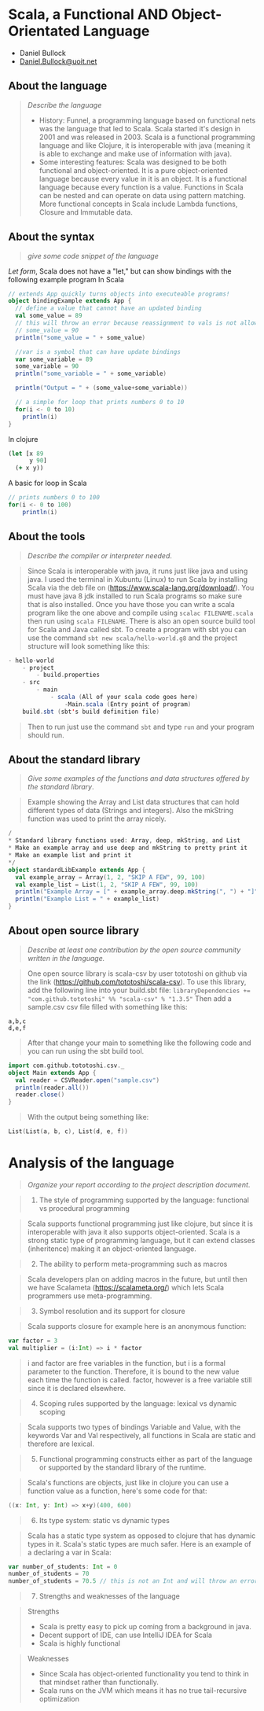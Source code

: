# Scala, a Functional AND Object-Orientated Language

- Daniel Bullock
- Daniel.Bullock@uoit.net

## About the language

> _Describe the language_
>
> - History: Funnel, a programming language based on functional nets was the language that led to Scala. Scala started it's design in 2001 and was released in 2003. Scala is a functional programming language and like Clojure, it is interoperable with java (meaning it is able to exchange and make use of information with java).
> - Some interesting features: Scala was designed to be both functional and object-oriented. It is a pure object-oriented language because every value in it is an object. It is a functional language because every function is a value. Functions in Scala can be nested and can operate on data using pattern matching. More functional concepts in Scala include Lambda functions, Closure and Immutable data.

## About the syntax

> _give some code snippet of the language_

*Let form*, Scala does not have a "let," but can show bindings with the following example program
In Scala
```Scala
// extends App quickly turns objects into executeable programs!
object bindingExample extends App { 
  // define a value that cannot have an updated binding
  val some_value = 89
  // this will throw an error because reassignment to vals is not allowed
  // some_value = 90
  println("some_value = " + some_value)

  //var is a symbol that can have update bindings
  var some_variable = 89 
  some_variable = 90
  println("some_variable = " + some_variable)

  println("Output = " + (some_value+some_variable))

  // a simple for loop that prints numbers 0 to 10
  for(i <- 0 to 10)
    println(i)
}
```

In clojure
```clojure
(let [x 89
      y 90]
  (+ x y))
```
A basic for loop in Scala
```Scala
// prints numbers 0 to 100
for(i <- 0 to 100)
    println(i)
```
## About the tools

> _Describe the compiler or interpreter needed_.

> Since Scala is interoperable with java, it runs just like java and using java. I used the terminal in Xubuntu (Linux) to run Scala by installing Scala via the deb file on (https://www.scala-lang.org/download/). You must have java 8 jdk installed to run Scala programs so make sure that is also installed. Once you have those you can write a scala program like the one above and compile using `scalac FILENAME.scala` then run using `scala FILENAME`.
> There is also an open source build tool for Scala and Java called sbt. To create a program with sbt you can use the command `sbt new scala/hello-world.g8` and the project structure will look something like this:
```Scala
- hello-world
    - project
        - build.properties
    - src
        - main
            - scala (All of your scala code goes here)
                -Main.scala (Entry point of program)
    build.sbt (sbt's build definition file)
```
> Then to run just use the command `sbt` and type `run` and your program should run.

## About the standard library

> _Give some examples of the functions and data structures
> offered by the standard library_.

> Example showing the Array and List data structures that can hold different types of data (Strings and integers). Also the mkString function was used to print the array nicely.
```Scala
/
* Standard library functions used: Array, deep, mkString, and List
* Make an example array and use deep and mkString to pretty print it
* Make an example list and print it
*/
object standardLibExample extends App { 
  val example_array = Array(1, 2, "SKIP A FEW", 99, 100)
  val example_list = List(1, 2, "SKIP A FEW", 99, 100)
  println("Example Array = [" + example_array.deep.mkString(", ") + "]")
  println("Example List = " + example_list)
}
```

## About open source library

> _Describe at least one contribution by the open source
community written in the language._

> One open source library is scala-csv by user tototoshi on github via the link (https://github.com/tototoshi/scala-csv).
> To use this library, add the following line into your build.sbt file:
`libraryDependencies += "com.github.tototoshi" %% "scala-csv" % "1.3.5"`
> Then add a sample.csv csv file filled with something like this:
```csv
a,b,c
d,e,f
```
> After that change your main to something like the following code and you can run using the sbt build tool.
```Scala
import com.github.tototoshi.csv._
object Main extends App {
  val reader = CSVReader.open("sample.csv")
  println(reader.all())
  reader.close()
}
```
> With the output being something like:
```Scala
List(List(a, b, c), List(d, e, f))
```

# Analysis of the language

> _Organize your report according to the project description
document_.

> 1. The style of programming supported by the language: functional vs procedural programming

> Scala supports functional programming just like clojure, but since it is interoperable with java it also supports object-oriented. Scala is a strong static type of programming language, but it can extend classes (inheritence) making it an object-oriented language.

> 2. The ability to perform meta-programming such as macros

> Scala developers plan on adding macros in the future, but until then we have Scalameta (https://scalameta.org/) which lets Scala programmers use meta-programming.

> 3. Symbol resolution and its support for closure

> Scala supports closure for example here is an anonymous function:
```Scala
var factor = 3
val multiplier = (i:Int) => i * factor
```
> i and factor are free variables in the function, but i is a formal parameter to the function. Therefore, it is bound to the new value each time the function is called. factor, however is a free variable still since it is declared elsewhere.

> 4. Scoping rules supported by the language: lexical vs dynamic scoping

> Scala supports two types of bindings Variable and Value, with the keywords Var and Val respectively, all functions in Scala are static and therefore are lexical.

> 5. Functional programming constructs either as part of the language or supported by the standard library of the runtime.

> Scala's functions are objects, just like in clojure you can use a function value as a function, here's some code for that:
```Scala
((x: Int, y: Int) => x+y)(400, 600)
```

> 6. Its type system: static vs dynamic types

> Scala has a static type system as opposed to clojure that has dynamic types in it. Scala's static types are much safer. Here is an example of a declaring a var in Scala:
```Scala
var number_of_students: Int = 0
number_of_students = 70
number_of_students = 70.5 // this is not an Int and will throw an error
```

> 7. Strengths and weaknesses of the language

> Strengths
> - Scala is pretty easy to pick up coming from a background in java. 
> - Decent support of IDE, can use IntelliJ IDEA for Scala
> - Scala is highly functional

> Weaknesses
> - Since Scala has object-oriented functionality you tend to think in that mindset rather than functionally.
> - Scala runs on the JVM which means it has no true tail-recursive optimization
